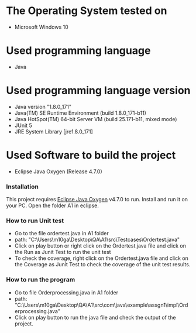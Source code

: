 # The Operating System tested on

  - Microsoft Windows 10

# Used programming language 

  - Java
# Used programming language version

- Java version "1.8.0_171"
- Java(TM) SE Runtime Environment (build 1.8.0_171-b11)
- Java HotSpot(TM) 64-bit Server VM (build 25.171-b11, mixed mode)
- JUnit 5
- JRE System Library [jre1.8.0_171]

# Used Software to build the project

-  Eclipse Java Oxygen (Release 4.7.0)

### Installation

This project requires [Eclipse Java Oxygen](https://www.eclipse.org/downloads/) v4.7.0 to run.
Install and run it on your PC.
Open the folder A1 in eclipse.

### How to run Unit test
- Go to the file ordertest.java in A1 folder
- path: "C:\Users\m10ga\Desktop\QA\A1\src\Testcases\Ordertest.java"
- Click on play button or right click on the Ordertest.java file and click on the Run as Junit Test to run the unit test
- To check the coverage, right click on the Ordertest.java file and click on the Coverage as Junit Test to check the coverage of the unit test results.

### How to run the program
- Go to file Orderprocessing.java in A1 folder
- path: "C:\Users\m10ga\Desktop\QA\A1\src\com\java\example\assgn1\impl\Orderprocessing.java"
- Click on play button to run the java file and check the output of the project.